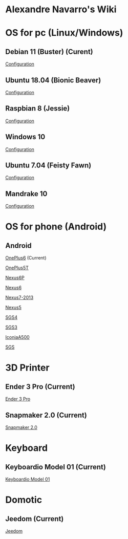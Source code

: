 Alexandre Navarro's Wiki
====

OS for pc (Linux/Windows)
=========

Debian 11 (Buster) (Curent)
------
[Configuration](https://github.com/alexandrenavarro/wiki/blob/master/debian-11/Configuration.md)

Ubuntu 18.04 (Bionic Beaver)
------
[Configuration](https://github.com/alexandrenavarro/wiki/blob/master/ubuntu-18.04/Configuration.md)

Raspbian 8 (Jessie)
------
[Configuration](https://github.com/alexandrenavarro/wiki/blob/master/raspbian-8/Configuration.md)

Windows 10
------
[Configuration](https://github.com/alexandrenavarro/wiki/blob/master/windows-10/Configuration.md)

Ubuntu 7.04 (Feisty Fawn)
------
[Configuration](https://github.com/alexandrenavarro/wiki/blob/master/ubuntu-7.04/Configuration.md)

Mandrake 10
------
[Configuration](https://github.com/alexandrenavarro/wiki/blob/master/mandrake-10/Configuration.md)


OS for phone (Android)
=========

Android
-------

[OnePlus6](https://github.com/alexandrenavarro/wiki/blob/master/android/OnePlus6.md)  (Current)

[OnePlus5T](https://github.com/alexandrenavarro/wiki/blob/master/android/OnePlus5T.md)

[Nexus6P](https://github.com/alexandrenavarro/wiki/blob/master/android/Nexus6P.md)

[Nexus6](https://github.com/alexandrenavarro/wiki/blob/master/android/Nexus6.md)

[Nexus7-2013](https://github.com/alexandrenavarro/wiki/blob/master/android/Nexus7-2013.md)

[Nexus5](https://github.com/alexandrenavarro/wiki/blob/master/android/Nexus5.md)

[SGS4](https://github.com/alexandrenavarro/wiki/blob/master/android/SGS4.md)

[SGS3](https://github.com/alexandrenavarro/wiki/blob/master/android/SGS3.md)

[IconiaA500](https://github.com/alexandrenavarro/wiki/blob/master/android/IconiaA500.md)

[SGS](https://github.com/alexandrenavarro/wiki/blob/master/android/SGS.md)


3D Printer
==========

Ender 3 Pro (Current)
-----------
[Ender 3 Pro](https://github.com/alexandrenavarro/wiki/blob/master/3d-printer/Ender3Pro.md)


Snapmaker 2.0 (Current)
-------------
[Snapmaker 2.0](https://github.com/alexandrenavarro/wiki/blob/master/3d-printer/Snapmaker-2.0.md)

Keyboard
========

Keyboardio Model 01 (Current)
-------------------
[Keyboardio Model 01](https://github.com/alexandrenavarro/wiki/blob/master/keyboard/KeyboardioModel01.md)


Domotic
=======

Jeedom (Current)
----------------
[Jeedom](https://github.com/alexandrenavarro/wiki/blob/master/jeedom/Jeedom.md)
